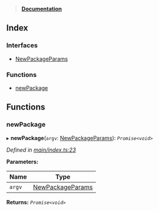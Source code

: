 > **[Documentation](README.md)**

## Index

### Interfaces

* [NewPackageParams](interfaces/newpackageparams.md)

### Functions

* [newPackage](README.md#newpackage)

## Functions

###  newPackage

▸ **newPackage**(`argv`: [NewPackageParams](interfaces/newpackageparams.md)): *`Promise<void>`*

*Defined in [main/index.ts:23](https://github.com/dylanaubrey/repodog/blob/7f4d371/packages/new-package/src/main/index.ts#L23)*

**Parameters:**

Name | Type |
------ | ------ |
`argv` | [NewPackageParams](interfaces/newpackageparams.md) |

**Returns:** *`Promise<void>`*